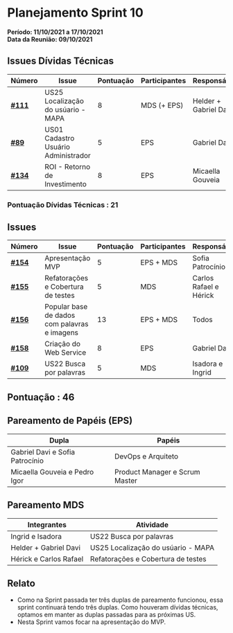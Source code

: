 # Planejamento Sprint 10

**Período: 11/10/2021 a 17/10/2021**<br>
**Data da Reunião: 09/10/2021**

## Issues Dívidas Técnicas

| Número | Issue | Pontuação | Participantes | Responsável |
|--------|-------|-----------|---------------|-------------|
| [**#111**](https://github.com/fga-eps-mds/2021.1-Multilind-Docs/issues/111) | US25 Localização do usúario - MAPA | 8 | MDS (+ EPS) | Helder + Gabriel Davi |
| [**#89**](https://github.com/fga-eps-mds/2021.1-Multilind-Docs/issues/89) | US01 Cadastro Usuário Administrador | 5 | EPS | Gabriel Davi |
| [**#134**](https://github.com/fga-eps-mds/2021.1-Multilind-Docs/issues/134) | ROI - Retorno de Investimento | 8 | EPS | Micaella Gouveia |

### Pontuação Dívidas Técnicas : 21

## Issues
| Número | Issue | Pontuação | Participantes | Responsável |
|--------|-------|-----------|---------------|-------------|
| [**#154**](https://github.com/fga-eps-mds/2021.1-Multilind-Docs/issues/154) | Apresentação MVP | 5 | EPS + MDS | Sofia Patrocínio |
| [**#155**](https://github.com/fga-eps-mds/2021.1-Multilind-Docs/issues/155) | Refatorações e Cobertura de testes | 5 | MDS | Carlos Rafael e Hérick |
| [**#156**](https://github.com/fga-eps-mds/2021.1-Multilind-Docs/issues/156) | Popular base de dados com palavras e imagens | 13 | EPS + MDS | Todos |
| [**#158**](https://github.com/fga-eps-mds/2021.1-Multilind-Docs/issues/158) | Criação do Web Service | 8 | EPS | Gabriel Davi |
| [**#109**](https://github.com/fga-eps-mds/2021.1-Multilind-Docs/issues/109) | US22 Busca por palavras | 5 | MDS | Isadora e Ingrid |

## Pontuação : 46

## Pareamento de Papéis (EPS)
| Dupla | Papéis |
|-------|--------|
| Gabriel Davi e Sofia Patrocínio | DevOps e Arquiteto |
| Micaella Gouveia e Pedro Igor | Product Manager e Scrum Master |

## Pareamento MDS
| Integrantes | Atividade |
|-------------|-----------|
| Ingrid e Isadora | US22 Busca por palavras |
| Helder + Gabriel Davi | US25 Localização do usúario - MAPA |
| Hérick e  Carlos Rafael | Refatorações e Cobertura de testes |


## Relato
* Como na Sprint passada ter três duplas de pareamento funcionou, essa sprint continuará tendo três duplas. Como houveram dívidas técnicas, optamos em manter as duplas passadas para as próximas US.
* Nesta Sprint vamos focar na apresentação do MVP.
